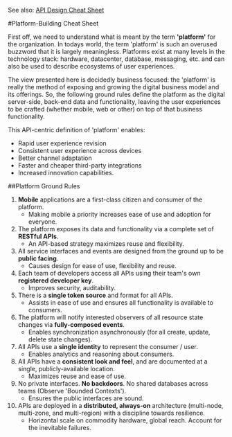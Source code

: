 See also: [API Design Cheat Sheet](https://github.com/rajprins/rest-api-cheatsheets/api-cheat-sheet.md)

#Platform-Building Cheat Sheet

First off, we need to understand what is meant by the term **'platform'** for the organization.
In todays world, the term 'platform' is such an overused buzzword that it is largely meaningless.
Platforms exist at many levels in the technology stack: hardware, datacenter, database,
messaging, etc. and can also be used to describe ecosystems of user experiences.

The view presented here is decidedly business focused: the 'platform' is really the method
of exposing and growing the digital business model and its offerings. So, the following ground rules
define the platform as the digital server-side, back-end data and functionality, leaving the user
experiences to be crafted (whether mobile, web or other) on top of that business functionality.

This API-centric definition of 'platform' enables:

* Rapid user experience revision
* Consistent user experience across devices
* Better channel adaptation
* Faster and cheaper third-party integrations
* Increased innovation capabilities.

##Platform Ground Rules

1. **Mobile** applications are a first-class citizen and consumer of the platform.
	* Making mobile a priority increases ease of use and adoption for everyone.
1. The platform exposes its data and functionality via a complete set of **RESTful APIs**.
	* An API-based strategy maximizes reuse and flexibility.
1. All service interfaces and events are designed from the ground up to be **public facing**.
	* Causes design for ease of use, flexibility and reuse.
1. Each team of developers access all APIs using their team's own **registered developer key**.
	* Improves security, auditability.
1. There is a **single token source** and format for all APIs.
	* Assists in ease of use and ensures all functionality is available to consumers.
1. The platform will notify interested observers of all resource state changes via **fully-composed events**.
	* Enables synchronization asynchronously (for all create, update, delete state changes).
1. All APIs use a **single identity** to represent the consumer / user.
	* Enables analytics and reasoning about consumers.
1. All APIs have a **consistent look and feel**, and are documented at a single, publicly-available location.
	* Maximizes reuse and ease of use.
1. No private interfaces. **No backdoors**. No shared databases across teams (Observe 'Bounded Contexts').
	* Ensures the public interfaces are sound.
1. APIs are deployed in a **distributed, always-on** architecture (multi-node, multi-zone, and multi-region) with a discipline towards resilience.
	* Horizontal scale on commodity hardware, global reach. Account for the inevitable failures.